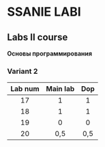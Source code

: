 # SSANIE LABI
## Labs II course  
**Основы программирования**  
### Variant 2  

| Lab num | Main lab | Dop |
| :--: |:-:| :-:|
| 17 | 1 | 1 |
| 18 | 1 | 1 |
| 19 | 0 | 0 |
| 20 | 0,5 | 0,5 |
